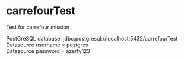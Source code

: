 # carrefourTest
Test for carrefour mission

PostGreSQL database: jdbc:postgresql://localhost:5432/carrefourTest  
Datasource username = postgres  
Datasource password = azerty123
